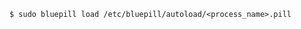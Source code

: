 <!-- usedin: [ _includes/_inlines/Tutorials/Rails/1967-09-26-bluepill] - layout:code post: 1967-09-26-bluepill_load-a-process -->

```
$ sudo bluepill load /etc/bluepill/autoload/<process_name>.pill
```
